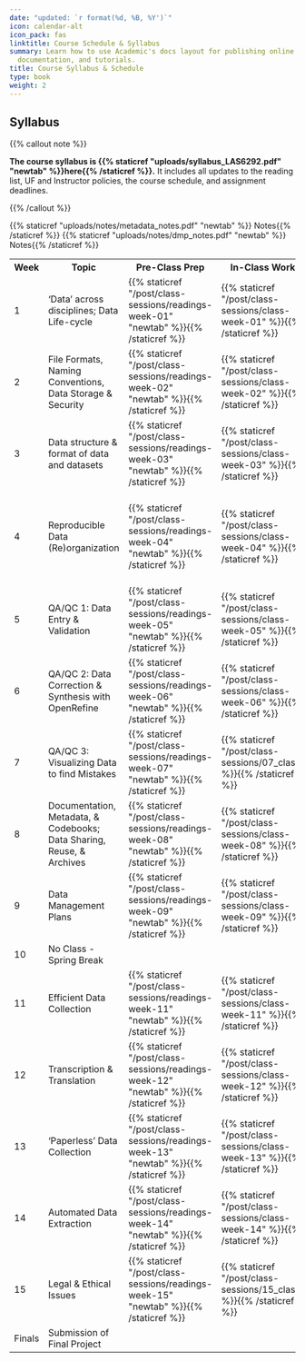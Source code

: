 ```yaml
---
date: "updated: `r format(%d, %B, %Y')`"
icon: calendar-alt
icon_pack: fas
linktitle: Course Schedule & Syllabus  
summary: Learn how to use Academic's docs layout for publishing online courses, software
  documentation, and tutorials.
title: Course Syllabus & Schedule 
type: book
weight: 2
---
```



## Syllabus   

{{% callout note %}}

**The course syllabus is {{% staticref "uploads/syllabus_LAS6292.pdf" "newtab" %}}here{{% /staticref %}}.** It includes all updates to the reading list, UF and Instructor policies, the course schedule, and assignment deadlines. 

{{% /callout %}}

<!--
## Class Sessions  

Tuesday, Periods 3-5 (9:35 am - 12:35 pm) in 376 Grinter Hall 

## Course Schedule
---> 


<!--{{% callout warning %}}---> 

<!--This is the schedule for 2023 but the linked materials are from 2022---> 

<!--{{% /callout %}} )---> 


<!-- code for readings link: <td>{{% staticref "/post/class-sessions/readings-week-5" "newtab" %}}<i class="fas fa-book-open"></i>{{% /staticref %}}</td>  ---> 

<!-- code for in-class link: <td>{{% staticref "/post/class-sessions/02_class" %}}<i class="fas fa-book-open"></i>{{% /staticref %}}</td>---> 

<!-- code for slides link: <td>{{% staticref "instructor-materials/class-sessions/01-intro/01_slides_2022.pdf" "newtab" %}}<i class="fas fa-image"></i>{{% /staticref %}} </td> ---> 

<table>
<col style="width:5%">
	<col style="width:30%">
	<col style="width:10%">
	<col style="width:10%">
	<col style="width:45%">
  <tr>
    <th>Week</th>
  <!--   <th>Date</th> ---> 
    <th>Topic</th>
    <th>Pre-Class Prep</th>
    <th>In-Class Work</th>
    <th>Slides/Notes/Code</th>
  </tr>
  
  <tr>
    <td>1</td>
 <!--    <td>1/10</td> --->
    <td>‘Data’ across disciplines; Data Life-cycle </td>
    <td>{{% staticref "/post/class-sessions/readings-week-01" "newtab" %}}<i class="fas fa-book-open"></i>{{% /staticref %}}</td> 
    <td>{{% staticref "/post/class-sessions/class-week-01" %}}<i class="fas fa-laptop-code"></i>{{% /staticref %}}</td>
    <td>{{% staticref "https://las6292.netlify.app/uploads/slides/01-intro/01_slides_intro.html#/title-slide" "newtab" %}}<i class="fas fa-image"></i> Slides: Intro{{% /staticref %}} </td>
  </tr>
  
  <tr>
    <td>2</td>
<!--     <td>1/17</td> --->
    <td>File Formats, Naming Conventions, Data Storage & Security</td>
    <td>{{% staticref "/post/class-sessions/readings-week-02" "newtab" %}}<i class="fas fa-book-open"></i>{{% /staticref %}}</td> 
    <td>{{% staticref "/post/class-sessions/class-week-02" %}}<i class="fas fa-laptop-code"></i>{{% /staticref %}}</td>
  <td>{{% staticref "uploads/notes/wk2_naming_conventions_notes.pdf" "newtab" %}}<i class="fas fa-pen"></i> Notes: Naming Conventions{{% /staticref %}}
    <br>{{% staticref "uploads/notes/wk2_file_organization_notes.pdf" "newtab" %}}<i class="fas fa-pen"></i> Notes: File Organization{{% /staticref %}}
    <br>{{% staticref "uploads/notes/wk2_storage_backup_notes.pdf" "newtab" %}}<i class="fas fa-pen"></i> Notes: Storage & Backup{{% /staticref %}}</td>
  </tr>
  
  <tr>
    <td>3</td>
    <!--  <td>1/24</td> --->
    <td>Data structure & format of data and datasets</td>
    <td>{{% staticref "/post/class-sessions/readings-week-03" "newtab" %}}<i class="fas fa-book-open"></i>{{% /staticref %}}</td> 
  <td>{{% staticref "/post/class-sessions/class-week-03" %}}<i class="fas fa-laptop-code"></i>{{% /staticref %}}</td>
 <td>{{% staticref "uploads/notes/wk3_spreadsheets_notes.pdf" "newtab" %}}<i class="fas fa-pen"></i> Notes{{% /staticref %}}</td>
  </tr>
  
  <tr>
    <td>4</td>
    <!--  <td>1/31</td> --->
    <td>Reproducible Data (Re)organization</td>
    <td>{{% staticref "/post/class-sessions/readings-week-04" "newtab" %}}<i class="fas fa-book-open"></i>{{% /staticref %}}</td> 
   <td>{{% staticref "/post/class-sessions/class-week-04" %}}<i class="fas fa-laptop-code"></i>{{% /staticref %}}</td>
 <td>{{% staticref "uploads/slides/wk4_reproducibility_slides.pdf" "newtab" %}}<i class="fas fa-image"></i>  Slides{{% /staticref %}}
   <br>{{% staticref "uploads/notes/wk4_reproducibility_notes.pdf" "newtab" %}}<i class="fas fa-pen"></i> Notes{{% /staticref %}}
   <br>{{% staticref "uploads/notes/wk4_live_coding.R" "newtab" %}}<i class="far fa-file-code"></i>  Demo R Code (from class){{% /staticref %}}
   <br>{{% staticref "uploads/notes/wk4_live_coding.R" "newtab" %}}<i class="far fa-file-code"></i>  Demo R Code (more examples){{% /staticref %}}</td>
  </tr>
  
  <tr>
    <td>5</td>
    <!-- <td>2/7</td> --->
    <td>QA/QC 1: Data Entry & Validation</td>
    <td>{{% staticref "/post/class-sessions/readings-week-05" "newtab" %}}<i class="fas fa-book-open"></i>{{% /staticref %}}</td>     <td>{{% staticref "/post/class-sessions/class-week-05" %}}<i class="fas fa-laptop-code"></i>{{% /staticref %}}</td>
    <td>{{% staticref "uploads/slides/wk5_QAQC_slides.pdf" "newtab" %}}<i class="fas fa-image"></i>  Slides{{% /staticref %}}
    <br>{{% staticref "uploads/notes/wk5_QAQC1_notes.pdf" "newtab" %}}<i class="fas fa-pen"></i> Notes: QAQC1{{% /staticref %}}</td>
  </tr>
  
  <tr>
    <td>6</td>
  <!--   <td>2/14</td> --->
    <td>QA/QC 2: Data Correction & Synthesis with OpenRefine</td>
    <td>{{% staticref "/post/class-sessions/readings-week-06" "newtab" %}}<i class="fas fa-book-open"></i>{{% /staticref %}}</td> 
    <td>{{% staticref "/post/class-sessions/class-week-06" %}}<i class="fas fa-laptop-code"></i>{{% /staticref %}}</td>
    <td> none </td>
  </tr>
  
  <tr>
    <td>7</td>
    <!-- <td>2/21</td> --->
    <td>QA/QC 3: Visualizing Data to find Mistakes</td>
    <td>{{% staticref "/post/class-sessions/readings-week-07" "newtab" %}}<i class="fas fa-book-open"></i>{{% /staticref %}}</td> 
  <td>{{% staticref "/post/class-sessions/07_class" %}}<i class="fas fa-laptop-code"></i>{{% /staticref %}}</td>
 <td>{{% staticref "https://las6292.netlify.app/uploads/slides/qaqc3_dataviz/QAQC_dataviz.html#/title-slide" "newtab" %}}<i class="fas fa-image"></i>  Slides{{% /staticref %}}
 <!--     <br>{{% staticref "uploads/notes/wk_7_qaqc3_dataviz_notes.pdf" "newtab" %}}<i class="fas fa-pen"></i> Notes{{% /staticref %}}
   <br>{{% staticref "uploads/notes/wk7_live_coding.R" "newtab" %}}<i class="far fa-file-code"></i>  Demo R Code{{% /staticref %}}--->
   </td>
  </tr>
  
  <tr>
    <td>8</td>
<!--     <td>2/28</td> --->
    <td>Documentation, Metadata, & Codebooks; Data Sharing, Reuse, & Archives</td>
    <td>{{% staticref "/post/class-sessions/readings-week-08" "newtab" %}}<i class="fas fa-book-open"></i>{{% /staticref %}}</td> 
    <td>{{% staticref "/post/class-sessions/class-week-08" %}}<i class="fas fa-laptop-code"></i>{{% /staticref %}}</td>
    {{% staticref "uploads/notes/metadata_notes.pdf" "newtab" %}}<i class="fas fa-pen"></i>  Notes{{% /staticref %}}</td> 
  </tr>
  
  <tr>
    <td>9</td>
    <!-- <td>3/7</td> --->
    <td>Data Management Plans</td>
    <td>{{% staticref "/post/class-sessions/readings-week-09" "newtab" %}}<i class="fas fa-book-open"></i>{{% /staticref %}} </td> 
 <td>{{% staticref "/post/class-sessions/class-week-09" %}}<i class="fas fa-laptop-code"></i>{{% /staticref %}}</td>
   {{% staticref "uploads/notes/dmp_notes.pdf" "newtab" %}}<i class="fas fa-pen"></i>  Notes{{% /staticref %}}</td>
  </tr>
  
  <tr>
    <td>10</td>
    <!-- <td>3/14</td> --->
    <td>No Class - Spring Break</td>
    <td> </td> 
    <td> </td>
    <td> </td>
  </tr>
  
  <tr>
    <td>11</td>
    <!-- <td>3/21</td> --->
    <td>Efficient Data Collection</td>
    <td>{{% staticref "/post/class-sessions/readings-week-11" "newtab" %}}<i class="fas fa-book-open"></i>{{% /staticref %}}</td> 
   <td>{{% staticref "/post/class-sessions/class-week-11" %}}<i class="fas fa-laptop-code"></i>{{% /staticref %}}</td>
 <!--   <td>{{% staticref "uploads/notes/wnotes.pdf" "newtab" %}}<i class="fas fa-pen"></i>  Notes{{% /staticref %}}<br>
   {{% staticref "uploads/slides/efficient_data_collection.pdf" "newtab" %}}<i class="fas fa-image"></i>  Slides{{% /staticref %}}</br></td> --->
  </tr>
  
  <tr>
    <td>12</td>
    <!-- <td>3/28</td> --->
    <td>Transcription & Translation</td>
    <td>{{% staticref "/post/class-sessions/readings-week-12" "newtab" %}}<i class="fas fa-book-open"></i>{{% /staticref %}}</td> 
  <td>{{% staticref "/post/class-sessions/class-week-12" %}}<i class="fas fa-laptop-code"></i>{{% /staticref %}}</td>
<!--   <td>{{% staticref "uploads/notes/transcription_translation_notes.pdf" "newtab" %}}<i class="fas fa-pen"></i>  Notes{{% /staticref %}}</td> --->
  </tr>

  <tr>
    <td>13</td>
    <!-- <td>4/4</td> --->
    <td>‘Paperless’ Data Collection</td>
    <td>{{% staticref "/post/class-sessions/readings-week-13" "newtab" %}}<i class="fas fa-book-open"></i>{{% /staticref %}}</td> 
   <td>{{% staticref "/post/class-sessions/class-week-13" %}}<i class="fas fa-laptop-code"></i>{{% /staticref %}}</td>
 <!--   <td>{{% staticref "uploads/notes/paperless_notes.pdf" "newtab" %}}<i class="fas fa-pen"></i>  Notes{{% /staticref %}}</td> --->
  </tr>
  
  <tr>
    <td>14</td>
    <!-- <td>4/11</td> --->
    <td>Automated Data Extraction</td>
    <td>{{% staticref "/post/class-sessions/readings-week-14" "newtab" %}}<i class="fas fa-book-open"></i>{{% /staticref %}}</td> 
  <td>{{% staticref "/post/class-sessions/class-week-14" %}}<i class="fas fa-laptop-code"></i>{{% /staticref %}}</td>
<!--   <td>{{% staticref "uploads/notes/automated_notes.pdf" "newtab" %}}<i class="fas fa-pen"></i>  Notes{{% /staticref %}}</td> --->
  </tr>
  <tr>
    <td>15</td>
    <!-- <td>4/18</td> --->
    <td>Legal & Ethical Issues</td>
    <td>{{% staticref "/post/class-sessions/readings-week-15" "newtab" %}}<i class="fas fa-book-open"></i>{{% /staticref %}}</td> 
   <td>{{% staticref "/post/class-sessions/15_class" %}}<i class="fas fa-laptop-code"></i>{{% /staticref %}}</td>
<!--    <td>{{% staticref "uploads/notes/legal_ethical_notes.pdf" "newtab" %}}<i class="fas fa-pen"></i>  Notes{{% /staticref %}}</td> --->
  </tr>
  <tr>
    <td>Finals</td>
    <!-- <td>5/1</td> --->
    <td>Submission of Final Project</td> 
    <td> </td>
    <td> </td>
    <td> </td>
  </tr><tr>
</table>




